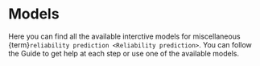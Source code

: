 # Models

Here you can find all the available interctive models for miscellaneous {term}`reliability prediction <Reliability prediction>`. You can follow the Guide to get help at each step or use one of the available models.